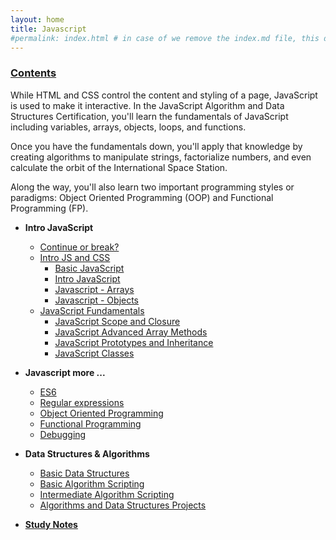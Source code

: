 ```yaml
---
layout: home
title: Javascript
#permalink: index.html # in case of we remove the index.md file, this doc will be the index page
---
```


<div class="row">
<div class="columnStmt" markdown="1">

### [Contents](../../README.md)

While HTML and CSS control the content and styling of a page, JavaScript is used to make it interactive. In the JavaScript Algorithm and Data Structures Certification, you'll learn the fundamentals of JavaScript including variables, arrays, objects, loops, and functions.

Once you have the fundamentals down, you'll apply that knowledge by creating algorithms to manipulate strings, factorialize numbers, and even calculate the orbit of the International Space Station.

Along the way, you'll also learn two important programming styles or paradigms: Object Oriented Programming (OOP) and Functional Programming (FP).

*   **Intro JavaScript**

    -   [Continue or break?](continue_or_break.html)    
    -   [Intro JS and CSS](./Intro-JavaScript-and-CSS/README.md)
        -   [Basic JavaScript](./Intro-JavaScript-and-CSS/basic-javascript/README.md)
        -   [Intro JavaScript](./Intro-JavaScript-and-CSS/Module_2-Intro-to-JavaScript/README.md)
        -   [Javascript - Arrays](./Intro-JavaScript-and-CSS/Module_3-Arrays/README.md)
        -   [Javascript - Objects](./Intro-JavaScript-and-CSS/Module_4-Objects/README.md)
    -   [JavaScript Fundamentals](./JavaScript-Fundamentals/README.md)
        -   [JavaScript Scope and Closure](./JavaScript-Fundamentals/Module_1-Scope-and-Closure/README.md)
        -   [JavaScript Advanced Array Methods](./JavaScript-Fundamentals/Module_2-Advanced-Array-Methods/README.md)
        -   [JavaScript Prototypes and Inheritance](./JavaScript-Fundamentals/Module_3-Prototypes-and-Inheritance/README.md)
        -   [JavaScript Classes](./JavaScript-Fundamentals/Module_4-Classes/README.md)

*   **Javascript more ...**

    -   [ES6](es6/README.html)
    -   [Regular expressions](regular-expressions/README.html)
    -   [Object Oriented Programming](object-oriented-programming/README.html)
    -   [Functional Programming](functional-programming/README.html)
    -   [Debugging](debugging/README.html)

*   **Data Structures & Algorithms**

    -   [Basic Data Structures](basic-data-structures/README.html)
    -   [Basic Algorithm Scripting](basic-algorithm-scripting/README.html)
    -   [Intermediate Algorithm Scripting](intermediate-algorithm-scripting/README.html)
    -   [Algorithms and Data Structures Projects](projects/README.html)

*   **[Study Notes](./Notes/README.md)**

    


</div>
</div>

